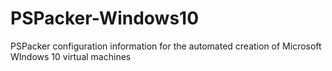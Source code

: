 # PSPacker-Windows10
PSPacker configuration information for the automated creation of Microsoft WIndows 10 virtual machines
